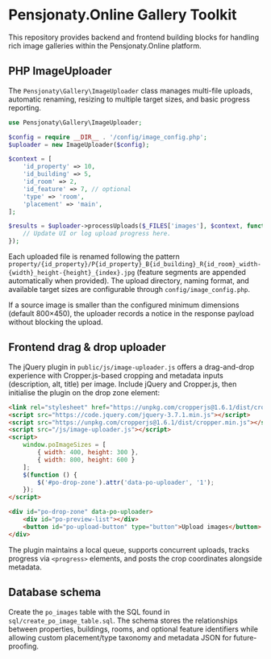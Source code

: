 # Pensjonaty.Online Gallery Toolkit

This repository provides backend and frontend building blocks for handling rich image galleries within the Pensjonaty.Online platform.

## PHP ImageUploader

The `Pensjonaty\Gallery\ImageUploader` class manages multi-file uploads, automatic renaming, resizing to multiple target sizes, and basic progress reporting.

```php
use Pensjonaty\Gallery\ImageUploader;

$config = require __DIR__ . '/config/image_config.php';
$uploader = new ImageUploader($config);

$context = [
    'id_property' => 10,
    'id_building' => 5,
    'id_room' => 2,
    'id_feature' => 7, // optional
    'type' => 'room',
    'placement' => 'main',
];

$results = $uploader->processUploads($_FILES['images'], $context, function ($processed, $total, $result) {
    // Update UI or log upload progress here.
});
```

Each uploaded file is renamed following the pattern `property/{id_property}/P{id_property}_B{id_building}_R{id_room}_width-{width}_height-{height}_{index}.jpg` (feature segments are appended automatically when provided). The upload directory, naming format, and available target sizes are configurable through `config/image_config.php`.

If a source image is smaller than the configured minimum dimensions (default 800×450), the uploader records a notice in the response payload without blocking the upload.

## Frontend drag & drop uploader

The jQuery plugin in `public/js/image-uploader.js` offers a drag-and-drop experience with Cropper.js-based cropping and metadata inputs (description, alt, title) per image. Include jQuery and Cropper.js, then initialise the plugin on the drop zone element:

```html
<link rel="stylesheet" href="https://unpkg.com/cropperjs@1.6.1/dist/cropper.min.css">
<script src="https://code.jquery.com/jquery-3.7.1.min.js"></script>
<script src="https://unpkg.com/cropperjs@1.6.1/dist/cropper.min.js"></script>
<script src="/js/image-uploader.js"></script>
<script>
    window.poImageSizes = [
        { width: 400, height: 300 },
        { width: 800, height: 600 }
    ];
    $(function () {
        $('#po-drop-zone').attr('data-po-uploader', '1');
    });
</script>
```

```html
<div id="po-drop-zone" data-po-uploader>
    <div id="po-preview-list"></div>
    <button id="po-upload-button" type="button">Upload images</button>
</div>
```

The plugin maintains a local queue, supports concurrent uploads, tracks progress via `<progress>` elements, and posts the crop coordinates alongside metadata.

## Database schema

Create the `po_images` table with the SQL found in `sql/create_po_image_table.sql`. The schema stores the relationships between properties, buildings, rooms, and optional feature identifiers while allowing custom placement/type taxonomy and metadata JSON for future-proofing.
